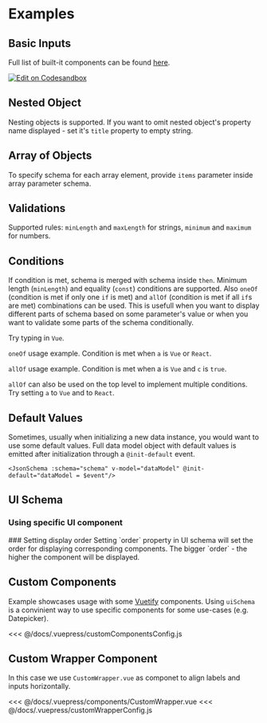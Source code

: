 # Examples
## Basic Inputs
Full list of built-it components can be found [here](/guide/#built-in-components).

<Demo schema-name="basic"/>

[![Edit on Codesandbox](https://codesandbox.io/static/img/play-codesandbox.svg)](https://codesandbox.io/s/vue-jsonschema-form-basic-example-ulwwy?fontsize=14&hidenavigation=1&module=%2Fsrc%2FApp.vue&theme=dark)

## Nested Object
Nesting objects is supported. If you want to omit nested object's property name displayed - set it's `title` property to empty string.
<Demo schema-name="nested"/>

## Array of Objects
To specify schema for each array element, provide `items` parameter inside array parameter schema.
<Demo schema-name="arrayOfObjects"/>

## Validations
Supported rules: `minLength` and `maxLength` for strings, `minimum` and `maximum` for numbers.
<Demo schema-name="home"/>

## Conditions
If condition is met, schema is merged with schema inside `then`. Minimum length (`minLength`) and equality (`const`) conditions are supported. Also `oneOf` (condition is met if only one `if` is met) and `allOf` (condition is met if all `if`s are met) combinations can be used. This is usefull when you want to display different parts of schema based on some parameter's value or when you want to validate some parts of the schema conditionally.

Try typing in `Vue`.
<Demo schema-name="conditions"/>

`oneOf` usage example. Condition is met when `a` is `Vue` or `React`.
<Demo schema-name="conditionsOneOf"/>

`allOf` usage example. Condition is met when a is `Vue` and `c` is `true`.
<Demo schema-name="conditionsAllOf"/>

`allOf` can also be used on the top level to implement multiple conditions. Try setting `a` to `Vue` and to `React`.
<Demo schema-name="conditionsAllOfSeveral"/>

## Default Values
Sometimes, usually when initializing a new data instance, you would want to use some default values. Full data model object with default values is emitted after initialization through a `@init-default` event.
``` vue
<JsonSchema :schema="schema" v-model="dataModel" @init-default="dataModel = $event"/>
```
<Demo schema-name="defaults" :use-defaults="true"/>

## UI Schema
### Using specific UI component
<Demo schema-name="radio" :use-ui-schema="true" :use-defaults="true"/>
### Setting display order
Setting `order` property in UI schema will set the order for displaying corresponding components. The bigger `order` - the higher the component will be displayed.
<Demo schema-name="order" :use-ui-schema="true" :use-defaults="true"/>

## Custom Components
Example showcases usage with some [Vuetify](https://vuetifyjs.com/) components. Using `uiSchema` is a convinient way to use specific components for some use-cases (e.g. Datepicker).
<Demo schema-name="customComponents" :use-ui-schema="true" :use-custom-components="true"/>

<SourceCode title="Components Config">
<<< @/docs/.vuepress/customComponentsConfig.js
</SourceCode>

## Custom Wrapper Component
In this case we use `CustomWrapper.vue` as componet to align labels and inputs horizontally.
<Demo schema-name="basic" :use-custom-wrapper="true"/>

<SourceCode title="CustomWrapper.vue">
<<< @/docs/.vuepress/components/CustomWrapper.vue
</SourceCode>

<SourceCode title="Wrapper Config">
<<< @/docs/.vuepress/customWrapperConfig.js
</SourceCode>